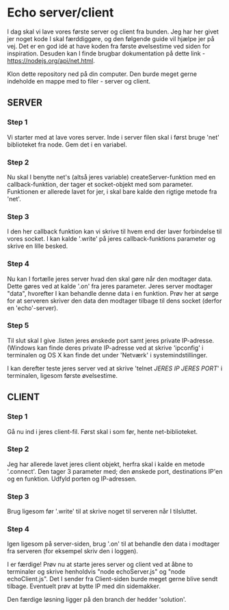 # Echo server/client

I dag skal vi lave vores første server og client fra bunden. Jeg har her givet jer noget kode I skal færddiggøre, og den følgende guide vil hjælpe jer på vej.
Det er en god idé at have koden fra første øvelsestime ved siden for inspiration. Desuden kan I finde brugbar dokumentation på dette link - https://nodejs.org/api/net.html. 

Klon dette repository ned på din computer. Den burde meget gerne indeholde en mappe med to filer - server og client.

## SERVER
### Step 1
Vi starter med at lave vores server. Inde i server filen skal i først bruge 'net' biblioteket fra node. Gem det i en variabel.

### Step 2
Nu skal I benytte net's (altså jeres variable) createServer-funktion med en callback-funktion, der tager et socket-objekt med som parameter. Funktionen er allerede lavet for jer, i skal bare kalde den rigtige metode fra 'net'.

### Step 3
I den her callback funktion kan vi skrive til hvem end der laver forbindelse til vores socket. I kan kalde '.write' på jeres callback-funktions parameter og skrive en lille besked.

### Step 4
Nu kan I fortælle jeres server hvad den skal gøre når den modtager data. Dette gøres ved at kalde '.on' fra jeres parameter. Jeres server modtager "data", hvorefter I kan behandle denne data i en funktion. Prøv her at sørge for at serveren skriver den data den modtager tilbage til dens socket (derfor en 'echo'-server). 

### Step 5 
Til slut skal I give .listen jeres ønskede port samt jeres private IP-adresse. (Windows kan finde deres private IP-adresse ved at skrive 'ipconfig' i terminalen og OS X kan finde det under 'Netværk' i systemindstillinger.

I kan derefter teste jeres server ved at skrive 'telnet *JERES IP* *JERES PORT*' i terminalen, ligesom første øvelsestime.

## CLIENT
### Step 1
Gå nu ind i jeres client-fil. Først skal i som før, hente net-biblioteket.

### Step 2
Jeg har allerede lavet jeres client objekt, herfra skal i kalde en metode '.connect'. Den tager 3 parameter med; den ønskede port, destinations IP'en og en funktion. Udfyld porten og IP-adressen.

### Step 3
Brug ligesom før '.write' til at skrive noget til serveren når I tilsluttet.

### Step 4
Igen ligesom på server-siden, brug '.on' til at behandle den data i modtager fra serveren (for eksempel skriv den i loggen).

I er færdige! Prøv nu at starte jeres server og client ved at åbne to terminaler og skrive henholdvis "node echoServer.js" og "node echoClient.js". Det I sender fra Client-siden burde meget gerne blive sendt tilbage. Eventuelt prøv at bytte IP med din sidemakker.

Den færdige løsning ligger på den branch der hedder 'solution'.
